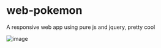 # web-pokemon
A responsive web app using pure js and jquery, pretty cool

![image](https://github.com/Berckbel/web-pokemon/assets/62820486/c782d22b-16bc-4b87-b335-a1ce47cb108d)

